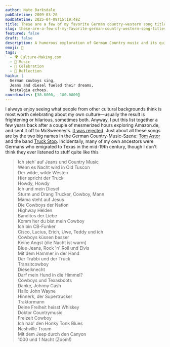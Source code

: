 ```yaml
---
author: Nate Barksdale
pubDatetime: 2009-03-20
modDatetime: 2025-04-08T15:19:48Z
title: These are a few of my favorite German country-western song titles
slug: these-are-a-few-of-my-favorite-german-country-western-song-titles
featured: false
draft: false
description: A humorous exploration of German Country music and its quirky celebration of Americana culture.
emoji: 🤠
tags:
  - 🌍 Culture-Making.com
  - 🎵 Music
  - 🎉 Celebration
  - 🌅 Reflection
haiku: |
  German cowboys sing,  
  Jeans and diesel fueled their dreams,  
  Nostalgia echoes.
coordinates: [30.0000, -100.0000]
---
```


I always enjoy seeing what people from other cultural backgrounds think is most worth celebrating about my own culture—usually the result is frightening or hilarious, sometimes both. Anyway, I put this list together a few years back after a couple of mesmerized hours exploring Amazon.de, and sent it off to McSweeney's. [It was rejected](http://web.archive.org/web/20100219072329/http://www.theonion.com/content/news/mcsweeneys_rejects_mike_mussinas). Just about all these songs are by the two big names in the German Country-Music-Szene: [Tom Astor](http://de.wikipedia.org/wiki/Tom_Astor) and the band [Truck Stop](http://de.wikipedia.org/wiki/Truck_Stop). Incidentally, many of my own ancestors were Germans who emigrated to Texas in the mid-19th century, though I don't think they ever listened to stuff quite like this

> Ich steh' auf Jeans und Country Music  
> Wenn es Nacht wird in Old Tuscon  
> Der wilde, wilde Westen  
> Hier spricht der Truck  
> Howdy, Howdy  
> Ich und mein Diesel  
> Sturm und Drang Trucker, Cowboy, Mann  
> Mama steht auf Jesus  
> Die Cowboys der Nation  
> Highway Helden  
> Banditos der Liebe  
> Komm her du bist mein Cowboy  
> Ich bin CB-Funker  
> Cisco, Lucius, Erich, Uwe, Teddy und ich  
> Cowboys küssen besser  
> Keine Angst (die Nacht ist warm)  
> Blue Jeans, Rock 'n' Roll und Elvis  
> Mit dem Hammer in der Hand  
> Der Trabbi und der Truck  
> Transitcowboy  
> Dieselknecht  
> Darf mein Hund in die Himmel?  
> Cowboys und Texasboots  
> Danke, Johnny Cash  
> Hallo John Wayne  
> Hinnerk, der Supertrucker  
> Traktormann  
> Deine Freiheit heisst Whiskey  
> Doktor Countrymusic  
> Freizeit Cowboy  
> Ich hab' den Honky Tonk Blues  
> Nashville Traum  
> Mit dem Jeep durch den Canyon  
> 1000 und 1 Nacht (Zoom!)
